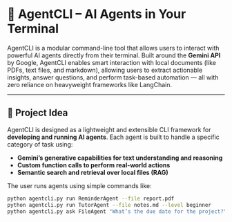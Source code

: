 # 🤖 AgentCLI – AI Agents in Your Terminal

AgentCLI is a modular command-line tool that allows users to interact with powerful AI agents directly from their terminal. Built around the **Gemini API** by Google, AgentCLI enables smart interaction with local documents (like PDFs, text files, and markdown), allowing users to extract actionable insights, answer questions, and perform task-based automation — all with zero reliance on heavyweight frameworks like LangChain.

---

## 🧠 Project Idea

AgentCLI is designed as a lightweight and extensible CLI framework for **developing and running AI agents**. Each agent is built to handle a specific category of task using:

- **Gemini’s generative capabilities for text understanding and reasoning**
- **Custom function calls to perform real-world actions**
- **Semantic search and retrieval over local files (RAG)**

The user runs agents using simple commands like:

```bash
python agentcli.py run ReminderAgent --file report.pdf
python agentcli.py run TutorAgent --file notes.md --level beginner
python agentcli.py ask FileAgent "What’s the due date for the project?" --file tasks.txt
